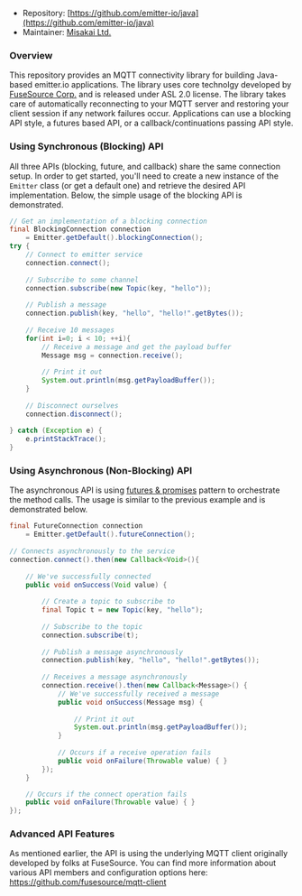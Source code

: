 * Repository: [https://github.com/emitter-io/java](https://github.com/emitter-io/java)
* Maintainer: [Misakai Ltd.](http://misakai.com)

### Overview

This repository provides an MQTT connectivity library for building Java-based emitter.io applications. The library uses core technolgy developed by [FuseSource Corp.](https://github.com/fusesource/mqtt-client) and is released under ASL 2.0 license. The library takes care of automatically reconnecting to your MQTT server and restoring your client session if any network failures occur. Applications can use a blocking API style, a futures based API, or a callback/continuations passing API style.

### Using Synchronous (Blocking) API

All three APIs (blocking, future, and callback) share the same connection setup. In order to get started, you'll need to create a new instance of the `Emitter` class (or get a default one) and retrieve the desired API implementation. Below, the simple usage of the blocking API is demonstrated.

```java
// Get an implementation of a blocking connection
final BlockingConnection connection
    = Emitter.getDefault().blockingConnection();
try {
	// Connect to emitter service
	connection.connect();
	
	// Subscribe to some channel
	connection.subscribe(new Topic(key, "hello"));
	
	// Publish a message
	connection.publish(key, "hello", "hello!".getBytes());
	
	// Receive 10 messages
	for(int i=0; i < 10; ++i){
		// Receive a message and get the payload buffer
		Message msg = connection.receive();
		
		// Print it out
		System.out.println(msg.getPayloadBuffer());
	}
	
	// Disconnect ourselves
	connection.disconnect();
	
} catch (Exception e) {
	e.printStackTrace();
}
```

### Using Asynchronous (Non-Blocking) API

The asynchronous API is using [futures & promises](https://en.wikipedia.org/wiki/Futures_and_promises) pattern to orchestrate the method calls. The usage is similar to the previous example and is demonstrated below.

```java
final FutureConnection connection 
    = Emitter.getDefault().futureConnection();
    	
// Connects asynchronously to the service
connection.connect().then(new Callback<Void>(){
	
	// We've successfully connected
	public void onSuccess(Void value) {
		
       	// Create a topic to subscribe to
    	final Topic t = new Topic(key, "hello");
    	
    	// Subscribe to the topic
    	connection.subscribe(t);
    	
    	// Publish a message asynchronously
    	connection.publish(key, "hello", "hello!".getBytes());
    	
    	// Receives a message asynchronously
    	connection.receive().then(new Callback<Message>() {
			// We've successfully received a message
			public void onSuccess(Message msg) {
				
	    		// Print it out
	    		System.out.println(msg.getPayloadBuffer());
			}
			
			// Occurs if a receive operation fails
			public void onFailure(Throwable value) { }
		});
	}

	// Occurs if the connect operation fails
	public void onFailure(Throwable value) { }
});
```


### Advanced API Features

As mentioned earlier, the API is using the underlying MQTT client originally developed by folks at FuseSource. You can find more information about various API members and configuration options here: https://github.com/fusesource/mqtt-client
    
